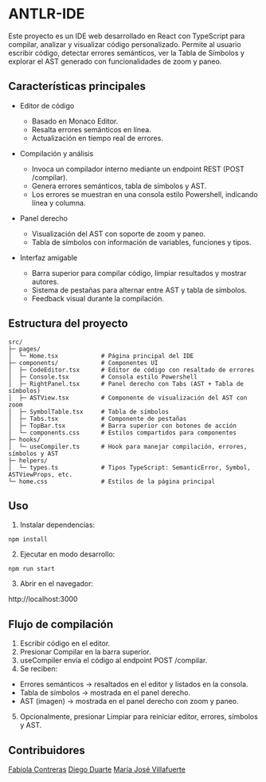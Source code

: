 # ANTLR-IDE

Este proyecto es un IDE web desarrollado en React con TypeScript para compilar, analizar y visualizar código personalizado. Permite al usuario escribir código, detectar errores semánticos, ver la Tabla de Símbolos y explorar el AST generado con funcionalidades de zoom y paneo.

## Características principales

- Editor de código
  - Basado en Monaco Editor.
  - Resalta errores semánticos en línea.
  - Actualización en tiempo real de errores.

- Compilación y análisis
  - Invoca un compilador interno mediante un endpoint REST (POST /compilar).
  - Genera errores semánticos, tabla de símbolos y AST.
  - Los errores se muestran en una consola estilo Powershell, indicando línea y columna.

- Panel derecho
  - Visualización del AST con soporte de zoom y paneo.
  - Tabla de símbolos con información de variables, funciones y tipos.

- Interfaz amigable
  - Barra superior para compilar código, limpiar resultados y mostrar autores.
  - Sistema de pestañas para alternar entre AST y tabla de símbolos.
  - Feedback visual durante la compilación.

## Estructura del proyecto

```
src/
├─ pages/
│  └─ Home.tsx            # Página principal del IDE
├─ components/            # Componentes UI
│  ├─ CodeEditor.tsx      # Editor de código con resaltado de errores
│  ├─ Console.tsx         # Consola estilo Powershell
│  ├─ RightPanel.tsx      # Panel derecho con Tabs (AST + Tabla de símbolos)
│  ├─ ASTView.tsx         # Componente de visualización del AST con zoom
│  ├─ SymbolTable.tsx     # Tabla de símbolos
│  ├─ Tabs.tsx            # Componente de pestañas
│  ├─ TopBar.tsx          # Barra superior con botones de acción
│  └─ components.css      # Estilos compartidos para componentes
├─ hooks/
│  └─ useCompiler.ts      # Hook para manejar compilación, errores, símbolos y AST
├─ helpers/
│  └─ types.ts            # Tipos TypeScript: SemanticError, Symbol, ASTViewProps, etc.
└─ home.css               # Estilos de la página principal
```

## Uso
1. Instalar dependencias:
```
npm install
```

2. Ejecutar en modo desarrollo:

```
npm run start
```

3. Abrir en el navegador:

http://localhost:3000 

## Flujo de compilación

1. Escribir código en el editor.
2. Presionar Compilar en la barra superior.
3. useCompiler envía el código al endpoint POST /compilar.
4. Se reciben:
  - Errores semánticos → resaltados en el editor y listados en la consola.
  - Tabla de símbolos → mostrada en el panel derecho.
  - AST (imagen) → mostrada en el panel derecho con zoom y paneo.
5. Opcionalmente, presionar Limpiar para reiniciar editor, errores, símbolos y AST.

## Contribuidores

[Fabiola Contreras](https://github.com/Fabiola-cc)
[Diego Duarte](https://github.com/DiegoDuaS)
[María José Villafuerte](https://github.com/Maria-Villafuerte)
